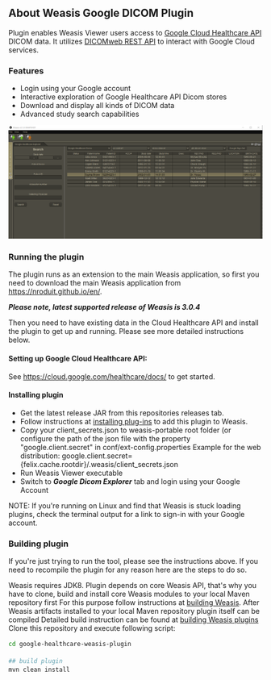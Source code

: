 ## About Weasis Google DICOM Plugin

Plugin enables Weasis Viewer users access to [Google Cloud Healthcare API](https://cloud.google.com/healthcare) DICOM data.
It utilizes [DICOMweb REST API](https://cloud.google.com/healthcare/docs/how-tos/dicomweb) to interact with Google Cloud services.

### Features

* Login using your Google account
* Interactive exploration of Google Healthcare API Dicom stores
* Download and display all kinds of DICOM data
* Advanced study search capabilities

![Google Dicom Explorer](google_dicom_explorer.png)

### Running the plugin

The plugin runs as an extension to the main Weasis application, so first you
need to download the main Weasis application from https://nroduit.github.io/en/.

***Please note, latest supported release of Weasis is 3.0.4***

Then you need to have existing data in the Cloud Healthcare API and install the
plugin to get up and running. Please see more detailed instructions below.

#### Setting up Google Cloud Healthcare API:

See https://cloud.google.com/healthcare/docs/ to get started.

#### Installing plugin

* Get the latest release JAR from this repositories releases tab.
* Follow instructions at [installing
  plug-ins](https://nroduit.github.io/en/basics/customize/build-plugins/#install-plug-ins)
  to add this plugin to Weasis.
* Copy your client_secrets.json to weasis-portable root folder (or configure the path of the json file with the property "google.client.secret" in conf/ext-config.properties
  Example for the web distribution: google.client.secret={felix.cache.rootdir}/.weasis/client_secrets.json
* Run Weasis Viewer executable
* Switch to **_Google Dicom Explorer_** tab and login using your Google Account

NOTE: If you're running on Linux and find that Weasis is stuck loading plugins,
check the terminal output for a link to sign-in with your Google account.

### Building plugin

If you're just trying to run the tool, please see the instructions above. If you
need to recompile the plugin for any reason here are the steps to do so.

Weasis requires JDK8.
Plugin depends on core Weasis API, that's why you have to clone, build and install core Weasis modules to
your local Maven repository first
For this purpose follow instructions at [building Weasis](https://nroduit.github.io/en/getting-started/building-weasis/).
After Weasis artifacts installed to your local Maven repository plugin itself can be compiled
Detailed build instruction can be found at
[building Weasis plugins](https://nroduit.github.io/en/basics/customize/build-plugins/)
Clone this repository and execute following script:
```bash
cd google-healthcare-weasis-plugin

## build plugin
mvn clean install
```


